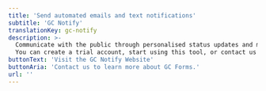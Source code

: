 ```yaml
---
title: 'Send automated emails and text notifications'
subtitle: 'GC Notify'
translationKey: gc-notify
description: >-
  Communicate with the public through personalised status updates and messages.
  You can create a trial account, start using this tool, or contact us or by visiting the GC Notify website.
buttonText: 'Visit the GC Notify Website'
buttonAria: 'Contact us to learn more about GC Forms.'
url: ''    
---
```


